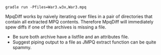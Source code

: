 `gradle run -Pfiles=War3.w3x,War3.mpq`

MpqDiff works by naively iterating over files in a pair of directories that contain all extracted MPQ contents.
Therefore MpqDiff will immediately spew diffs if one of the archives is missing a file.

* Be sure both archive have a listfile and an attributes file.
* Suggest piping output to a file as JMPQ extract function can be quite spammy.
